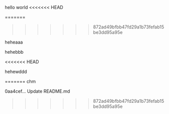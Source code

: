 hello world
<<<<<<< HEAD

=======
>>>>>>> 872ad49bfbb47fd29a1b73fefab15be3dd95a95e

heheaaa

hehebbb

<<<<<<< HEAD

hehewddd


=======
chm


0aa4cef... Update README.md
>>>>>>> 872ad49bfbb47fd29a1b73fefab15be3dd95a95e

